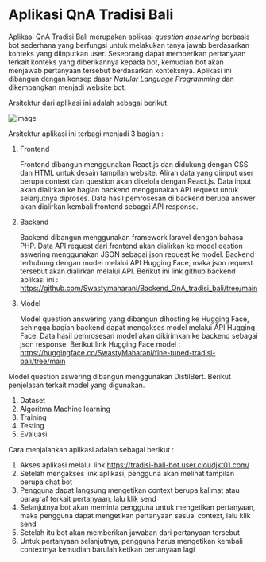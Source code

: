 # Aplikasi QnA Tradisi Bali

Aplikasi QnA Tradisi Bali merupakan aplikasi _question ansewring_ berbasis bot sederhana yang berfungsi untuk melakukan tanya jawab berdasarkan konteks yang diinputkan user. Seseorang dapat memberikan pertanyaan terkait konteks yang diberikannya kepada bot, kemudian bot akan menjawab pertanyaan tersebut berdasarkan konteksnya. Aplikasi ini dibangun dengan konsep dasar _Natular Language Programming_ dan dikembangkan menjadi website bot.

Arsitektur dari aplikasi ini adalah sebagai berikut.

![image](https://github.com/Swastymaharani/Kelompok2_QnA_tradisi-bali-bot/assets/94920692/db782c51-c665-4df3-90e5-5da561c9fb94)


Arsitektur aplikasi ini terbagi menjadi 3 bagian :

1. Frontend

   Frontend dibangun menggunakan React.js dan didukung dengan CSS dan HTML untuk desain tampilan website. Aliran data yang diinput user berupa context dan question akan dikelola dengan React.js. Data input akan dialirkan ke bagian backend menggunakan API request untuk selanjutnya diproses. Data hasil pemrosesan di backend berupa answer akan dialirkan kembali frontend sebagai API response.

2. Backend

   Backend dibangun menggunakan framework laravel dengan bahasa PHP. Data API request dari frontend akan dialirkan ke model qestion aswering menggunakan JSON sebagai json request ke model. Backend terhubung dengan model melalui API Hugging Face, maka json request tersebut akan dialirkan melalui API. Berikut ini link github backend aplikasi ini : https://github.com/Swastymaharani/Backend_QnA_tradisi_bali/tree/main

3. Model

   Model question answering yang dibangun dihosting ke Hugging Face, sehingga bagian backend dapat mengakses model melalui API Hugging Face. Data hasil pemrosesan model akan dikirimkan ke backend sebagai json response. Berikut link Hugging Face model : https://huggingface.co/SwastyMaharani/fine-tuned-tradisi-bali/tree/main


Model question aswering dibangun menggunakan DistilBert. Berikut penjelasan terkait model yang digunakan.

1. Dataset
2. Algoritma Machine learning
3. Training
4. Testing
5. Evaluasi


Cara menjalankan aplikasi adalah sebagai berikut :
1. Akses aplikasi melalui link https://tradisi-bali-bot.user.cloudjkt01.com/
2. Setelah mengakses link aplikasi, pengguna akan melihat tampilan berupa chat bot
3. Pengguna dapat langsung mengetikan context berupa kalimat atau paragraf terkait pertanyaan, lalu klik send
4. Selanjutnya bot akan meminta pengguna untuk mengetikan pertanyaan, maka pengguna dapat mengetikan pertanyaan sesuai context, lalu klik send
5. Setelah itu bot akan memberikan jawaban dari pertanyaan tersebut
6. Untuk pertanyaan selanjutnya, pengguna harus mengetikan kembali contextnya kemudian barulah ketikan pertanyaan lagi
